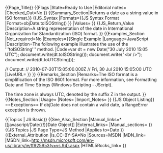 {{Page_Title}}
{{Flags
|State=Ready to Use
|Editorial notes=
|Checked_Out=No
}}
{{Summary_Section|Returns a date as a string value in ISO format.}}
{{JS_Syntax
|Formats={{JS Syntax Format
|Format=objDate.toISOString()
}}
|Values=
}}
{{JS_Return_Value
|Description=A string representation of the date in International Organization for Standardization (ISO) format.
}}
{{Examples_Section
|Not_required=No
|Examples={{Single Example
|Language=JavaScript
|Description=The following example illustrates the use of the '''toISOString''' method.
|Code=var dt = new Date("30 July 2010 15:05 UTC");
 document.write(dt.toISOString());
 document.write("&lt;br /&gt;");
 document.write(dt.toUTCString());
 
 // Output:
 //  2010-07-30T15:05:00.000Z
 //  Fri, 30 Jul 2010 15:05:00 UTC
|LiveURL=
}}
}}
{{Remarks_Section
|Remarks=The ISO format is a simplification of the ISO 8601 format. For more information, see Formatting Date and Time Strings (Windows Scripting - JScript).

The time zone is always UTC, denoted by the suffix Z in the output.
}}
{{Notes_Section
|Usage=
|Notes=
|Import_Notes=
}}
{{JS Object Listing}}
==Exceptions==
If objDate does not contain a valid date, a RangeError exception is thrown.



{{Topics | JS Basic}}
{{See_Also_Section
|Manual_links=* [[javascript/Date{{!}}Date Object]]
|External_links=
|Manual_sections=
}}
{{JS Topics
|JS Page Type=JS Method
|Applies to=Date
}}
{{External_Attribution
|Is_CC-BY-SA=No
|Sources=MSDN
|MDN_link=
|MSDN_link=http://msdn.microsoft.com/en-us/library/ie/ff925953(v=vs.94).aspx
|HTML5Rocks_link=
}}